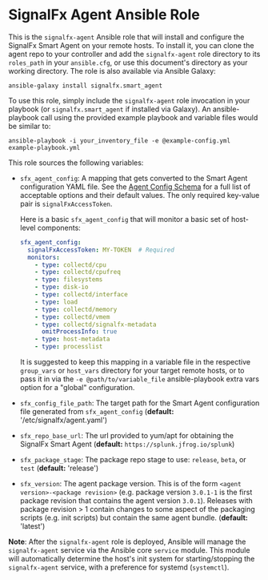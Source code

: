 # SignalFx Agent Ansible Role

This is the `signalfx-agent` Ansible role that will install and configure the
SignalFx Smart Agent on your remote hosts.  To install it, you can clone the
agent repo to your controller and add the `signalfx-agent` role directory to
its `roles_path` in your `ansible.cfg`, or use this document's directory as
your working directory.  The role is also available via Ansible Galaxy:

```
ansible-galaxy install signalfx.smart_agent
```

To use this role, simply include the `signalfx-agent` role invocation in your
playbook (or `signalfx.smart_agent` if installed via Galaxy).  An
ansible-playbook call using the provided example playbook and variable files
would be similar to:

```
ansible-playbook -i your_inventory_file -e @example-config.yml example-playbook.yml
```

This role sources the following variables:

 - `sfx_agent_config`: A mapping that gets converted to the Smart Agent
   configuration YAML file. See the [Agent Config
   Schema](https://github.com/signalfx/signalfx-agent/blob/master/docs/config-schema.md)
   for a full list of acceptable options and their default values.  The only
   required key-value pair is `signalFxAccessToken`. 

    Here is a basic `sfx_agent_config` that will monitor a basic set of host-level components:

    ```yaml
    sfx_agent_config:
      signalFxAccessToken: MY-TOKEN  # Required
      monitors:
        - type: collectd/cpu
        - type: collectd/cpufreq
        - type: filesystems
        - type: disk-io
        - type: collectd/interface
        - type: load
        - type: collectd/memory
        - type: collectd/vmem
        - type: collectd/signalfx-metadata
          omitProcessInfo: true
        - type: host-metadata
        - type: processlist
    ```

	It is suggested to keep this mapping in a variable file in the respective
	`group_vars` or `host_vars` directory for your target remote hosts, or to
	pass it in via the `-e @path/to/variable_file` ansible-playbook extra vars
	option for a "global" configuration.

 - `sfx_config_file_path`: The target path for the Smart Agent configuration
   file generated from `sfx_agent_config` (**default:**
   '/etc/signalfx/agent.yaml')

 - `sfx_repo_base_url`: The url provided to yum/apt for obtaining the SignalFx Smart Agent
   (**default:** `https://splunk.jfrog.io/splunk`)

 - `sfx_package_stage`: The package repo stage to use: `release`, `beta`, or `test`
   (**default:** 'release')

 - `sfx_version`: The agent package version.  This is of the form `<agent
   version>-<package revision>` (e.g. package version `3.0.1-1` is the first
   package revision that contains the agent version `3.0.1`).  Releases with
   package revision > 1 contain changes to some aspect of the packaging scripts
   (e.g. init scripts) but contain the same agent bundle. (**default:**
   'latest')

**Note**: After the `signalfx-agent` role is deployed, Ansible will manage the
`signalfx-agent` service via the Ansible core `service` module.  This module
will automatically determine the host's init system for starting/stopping the
`signalfx-agent` service, with a preference for systemd (`systemctl`).
